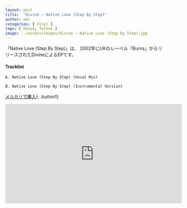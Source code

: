 ```yaml
---
layout: post
title:  "Divine – Native Love (Step By Step)"
author: mmr
categories: [ Vinyl ]
tags: [ House, Techno ]
image: ../assets/images/Divine – Native Love (Step By Step).jpg
---
```


「Native Love (Step By Step)」は、
2002年にUKのレーベル「Burns」からリリースされたDivineによるEPです。

#### Tracklist
```md
A. Native Love (Step By Step) (Vocal Mix)

B. Native Love (Step By Step) (Instrumental Version)
```

[メルカリで購入](https://jp.mercari.com/item/m81787621079?afid=6142608987){: .button1}

<iframe width="560" height="315" src="https://www.youtube.com/embed/De0xMmngZpg?si=W4llLq9tSCZcGQxs" title="YouTube video player" frameborder="0" allow="accelerometer; autoplay; clipboard-write; encrypted-media; gyroscope; picture-in-picture; web-share" referrerpolicy="strict-origin-when-cross-origin" allowfullscreen></iframe>